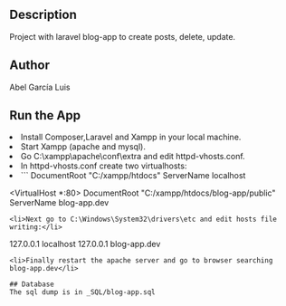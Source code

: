 ## Description

Project with laravel blog-app to create posts, delete, update.

## Author
Abel García Luis

## Run the App
<li>Install Composer,Laravel and Xampp in your local machine.</li>
<li>Start Xampp (apache and mysql).</li>
<li>Go C:\xampp\apache\conf\extra and edit httpd-vhosts.conf.</li>
<li>In httpd-vhosts.conf create two virtualhosts:<li>
```
<VirtualHost *:80>
    DocumentRoot "C:/xampp/htdocs"
    ServerName localhost
</VirtualHost>

<VirtualHost *:80>
    DocumentRoot "C:/xampp/htdocs/blog-app/public"
    ServerName blog-app.dev
</VirtualHost>
```
<li>Next go to C:\Windows\System32\drivers\etc and edit hosts file writing:</li>
```
127.0.0.1 localhost
127.0.0.1 blog-app.dev
```
<li>Finally restart the apache server and go to browser searching blog-app.dev</li>

## Database
The sql dump is in _SQL/blog-app.sql
